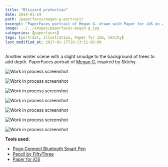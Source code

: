```yaml
---
title: "Blizzard protection"
date: 2014-01-24
path: /paperfaces/megan-g-portrait/
excerpt: "PaperFaces portrait of Megan G. drawn with Paper for iOS on an iPad."
image: ../../images/paperfaces-megan-g.jpg
categories: [paperfaces]
tags: [portrait, illustration, Paper for iOS, Sktchy]
last_modified_at: 2017-01-17T16:13:21-05:00
---
```


Another winter scene with a slight smudge to the background of trees to add depth. PaperFaces portrait of [Megan G.](https://sktchy.com/ZRLqgC) inspired by Sktchy.

![Work in process screenshot](../../images/paperfaces-megan-g-process-1-lg.jpg)

![Work in process screenshot](../../images/paperfaces-megan-g-process-2-lg.jpg)

![Work in process screenshot](../../images/paperfaces-megan-g-process-3-lg.jpg)

![Work in process screenshot](../../images/paperfaces-megan-g-process-4-lg.jpg)

![Work in process screenshot](../../images/paperfaces-megan-g-process-5-lg.jpg)

![Work in process screenshot](../../images/paperfaces-megan-g-process-6-lg.jpg)

![Work in process screenshot](../../images/paperfaces-megan-g-process-7-lg.jpg)

**Tools used:**

- [Pogo Connect Bluetooth Smart Pen](https://www.amazon.com/gp/product/B009K448L4/ref=as_li_ss_tl?ie=UTF8&camp=1789&creative=390957&creativeASIN=B009K448L4&linkCode=as2&tag=mademist-20)
- [Pencil by FiftyThree](https://amzn.to/35tCkJW)
- [Paper for iOS](https://paper.bywetransfer.com/)
